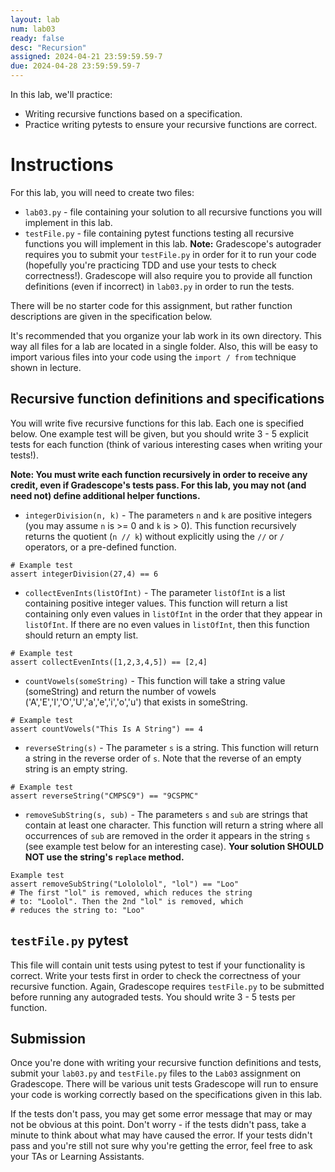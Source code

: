 ```yaml
---
layout: lab
num: lab03
ready: false
desc: "Recursion"
assigned: 2024-04-21 23:59:59.59-7
due: 2024-04-28 23:59:59.59-7
---
```


In this lab, we'll practice:

* Writing recursive functions based on a specification.
* Practice writing pytests to ensure your recursive functions are correct.

# Instructions

For this lab, you will need to create two files:
* `lab03.py` - file containing your solution to all recursive functions you will implement in this lab.
* `testFile.py` - file containing pytest functions testing all recursive functions you will implement in this lab. **Note:** Gradescope's autograder requires you to submit your `testFile.py` in order for it to run your code (hopefully you're practicing TDD and use your tests to check correctness!). Gradescope will also require you to provide all function definitions (even if incorrect) in `lab03.py` in order to run the tests.

There will be no starter code for this assignment, but rather function descriptions are given in the specification below.

It's recommended that you organize your lab work in its own directory. This way all files for a lab are located in a single folder. Also, this will be easy to import various files into your code using the `import / from` technique shown in lecture.

## Recursive function definitions and specifications

You will write five recursive functions for this lab. Each one is specified below. One example test will be given, but you should write 3 - 5 explicit tests for each function (think of various interesting cases when writing your tests!).

**Note: You must write each function recursively in order to receive any credit, even if Gradescope's tests pass. For this lab, you may not (and need not) define additional helper functions.**

* `integerDivision(n, k)` - The parameters `n` and `k` are positive integers (you may assume `n` is >= 0 and `k` is > 0). This function recursively returns the quotient (`n // k`) without explicitly using the `//` or `/` operators, or a pre-defined function.

```
# Example test
assert integerDivision(27,4) == 6
```

* `collectEvenInts(listOfInt)` - The parameter `listOfInt` is a list containing positive integer values. This function will return a list containing only even values in `listOfInt` in the order that they appear in `listOfInt`. If there are no even values in `listOfInt`, then this function should return an empty list.

```
# Example test
assert collectEvenInts([1,2,3,4,5]) == [2,4]
```

* `countVowels(someString)` - This function will take a string value (someString) and return the number of vowels ('A','E','I','O','U','a','e','i','o','u') that exists in someString.

```
# Example test
assert countVowels("This Is A String") == 4
```

* `reverseString(s)` - The parameter `s` is a string. This function will return a string in the reverse order of `s`. Note that the reverse of an empty string is an empty string.

```
# Example test
assert reverseString("CMPSC9") == "9CSPMC"
```

* `removeSubString(s, sub)` - The parameters `s` and `sub` are strings that contain at least one character. This function will return a string where all occurrences of `sub` are removed in the order it appears in the string `s` (see example test below for an interesting case). **Your solution SHOULD NOT use the string's `replace` method.**

```
Example test
assert removeSubString("Lolololol", "lol") == "Loo"
# The first "lol" is removed, which reduces the string 
# to: "Loolol". Then the 2nd "lol" is removed, which 
# reduces the string to: "Loo"
```

## `testFile.py` pytest

This file will contain unit tests using pytest to test if your functionality is correct. Write your tests first in order to check the correctness of your recursive function. Again, Gradescope requires `testFile.py` to be submitted before running any autograded tests. You should write 3 - 5 tests per function.

## Submission

Once you're done with writing your recursive function definitions and tests, submit your `lab03.py` and `testFile.py` files to the `Lab03` assignment on Gradescope. There will be various unit tests Gradescope will run to ensure your code is working correctly based on the specifications given in this lab.

If the tests don't pass, you may get some error message that may or may not be obvious at this point. Don't worry - if the tests didn't pass, take a minute to think about what may have caused the error. If your tests didn't pass and you're still not sure why you're getting the error, feel free to ask your TAs or Learning Assistants.
